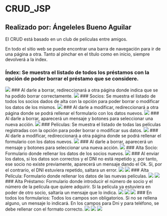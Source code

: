 # CRUD_JSP 
## Realizado por: Ángeleles Bueno Aguilar

El CRUD está basado en un club de películas entre amigos.

En todo el sitio web se puede encontrar una barra de navegación para ir de una página a otra. Tanto al pinchar en el título como en inicio, siempre devolverá a la index.

### Índex: Se muestra el listado de todos los préstamos con la opción de poder borrar el préstamo que se considere.
<img src="capturas/index.jpeg">
### Al darle a borrar, redireccionará a otra página donde indica que se ha podido borrar correctamente.
<img src="capturas/prestamo_borrado.jpeg"/>
### Socios: Se muestra el listado de todos los socios dados de alta con la opción para poder borrar o modificar los datos de los mismos.
<img src="capturas/lista_socios.jpeg"/>
### Al darle a modificar, redireccionará a otra página donde se podrá rellenar el formulario con los datos nuevos.
<img src="capturas/mod_socio.jpeg"/>
### Al darle a borrar, aparecerá un mensaje y botones para seleccionar una nueva acción.
<img src="capturas/borraSocio.jpeg"/>
### Películas: Se muestra el listado de todas las películas registradas con la opción para poder borrar o modificar sus datos.
<img src="capturas/lista_Pelis.jpeg"/>
### Al darle a modificar, redireccionará a otra página donde se podrá rellenar el formulario con los datos nuevos.
<img src="capturas/mod_peli.jpeg"/>
### Al darle a borrar, aparecerá un mensaje y botones para seleccionar una nueva acción.
<img src="capturas/borraPeli.jpeg"/>
### Alta Socio: Formulario donde rellenar los datos de los socios nuevos.
<img src="capturas/formAltaSocio.jpeg"/>
### Al enviar los datos, si los datos son correctos y el DNI no está repetido y, por tanto, ese socio no existe previamente, aparecerá un mensaje dando el Ok. Si, por el contrario, el DNI estuviera repetido, saltara un error.
<img src="capturas/altaSocio.jpeg"/>
<img src="capturas/noGuardaSocio.jpeg"/>
### Alta Película: Formulario donde rellenar los datos de las nuevas películas.
<img src="capturas/formAltaPeli.jpeg"/>
<img src="capturas/altaPeli.jpeg"/>
### Alta Préstamo: Formulario donde introducir el número de socio y el número de la película que quiere adquirir. Si la película ya estuviera en poder de otro socio, saltaría un mensaje que lo indica.
<img src="capturas/formAltaPrestamo.jpeg"/>
<img src="capturas/altaPrestamo.jpeg"/>
<img src="capturas/noGuardaPrestamo.jpeg"/>
### En todos los formularios: Todos los campos son obligatorios. Si no se rellena alguno, un mensaje lo indicará. En los campos para Dni y para teléfono, se debe rellenar con el formato correcto.
<img src="capturas/campoOblig.jpeg"/>
<img src="capturas/dniMal.jpeg"/>
<img src="capturas/tlfMal.jpeg"/>










